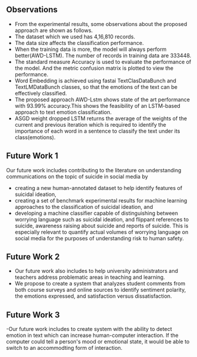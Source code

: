 ## Observations
- From the experimental results, some observations about the proposed approach are shown as follows.
- The dataset which we used has 4,16,810 records.
- The data size affects the classification performance.
- When the training data is more, the model will always perform better(AWD-LSTM). The number of records in training data are 333448.
- The standard measure Accuracy is used to evaluate the performance of the model. And the metric confusion matrix is plotted to view the performance.
- Word Embedding is achieved using fastai TextClasDataBunch and TextLMDataBunch classes, so that the emotions of the text can be effectively classified.
- The proposed approach AWD-Lstm shows state of the art performance with 93.99% accuracy.This shows the feasibility of an LSTM-based approach to text emotion classification. 
- ASGD weight dropped LSTM returns the average of the weights of the current and previous iteration which is required to identify the importance of each word in a sentence to classify the text under its class(emotions).


## Future Work 1
  Our future work includes contributing to the literature on understanding communications on the topic of suicide in social media by 
- creating a new human-annotated dataset to help identify features of suicidal ideation, 
- creating a set of benchmark experimental results for machine learning approaches to the classification of suicidal ideation, and 
- developing a machine classifier capable of distinguishing between worrying language such as suicidal ideation, and flippant references to suicide, awareness raising about suicide and reports of suicide. This is especially relevant to quantify actual volumes of worrying language on social media for the purposes of understanding risk to human safety.

## Future Work 2
  - Our future work also includes to help university administrators and teachers address problematic areas in teaching and learning. 
  - We propose to create a system that analyzes student comments from both course surveys and online sources to identify sentiment polarity, the emotions expressed, and satisfaction versus dissatisfaction.
  
## Future Work 3
  -Our future work includes to create system with the ability to detect emotion in text which can increase human-computer interaction. If the computer could tell a person's mood or emotional state, it would be able to switch to an accommodting form of interaction.

  
